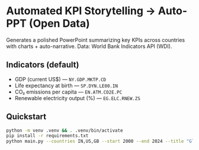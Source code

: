 # Automated KPI Storytelling → Auto-PPT (Open Data)

Generates a polished PowerPoint summarizing key KPIs across countries with charts + auto-narrative. Data: World Bank Indicators API (WDI).

## Indicators (default)
- GDP (current US$) — `NY.GDP.MKTP.CD`
- Life expectancy at birth — `SP.DYN.LE00.IN`
- CO₂ emissions per capita — `EN.ATM.CO2E.PC`
- Renewable electricity output (%) — `EG.ELC.RNEW.ZS`

## Quickstart
```bash
python -m venv .venv && . .venv/bin/activate
pip install -r requirements.txt
python main.py --countries IN,US,GB --start 2000 --end 2024 --title "Global KPI Pack"
